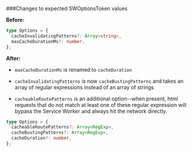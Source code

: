 ###Changes to expected SWOptionsToken values

**Before:**

```ts
type Options = {
  cacheInvalidatingPatterns?: Array<string>,
  maxCacheDurationMs?: number,
};
```

**After:**

* `maxCacheDurationMs` is renamed to `cacheDuration`

* `cacheInvalidatingPatterns` is now `cacheBustingPatterns` and takes an array of regular expressions instead of an array of strings

* `cacheableRoutePatterns` is an additional option--when present, html requests that do not match at least one of these regular expression will bypass the Service Worker and always hit the network directly.

```ts
type Options = {
  cacheableRoutePatterns?: Array<RegExp>,
  cacheBustingPatterns?: Array<RegExp>,
  cacheDuration?: number,
};
```